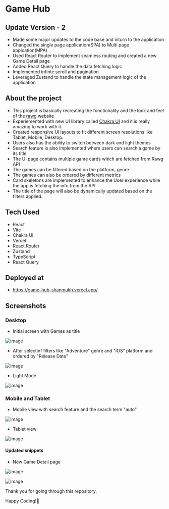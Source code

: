 # Game Hub

## Update Version - 2

- Made some major updates to the code base and inturn to the application
- Changed the single page application(SPA) to Multi page appication(MPA)
- Used React Router to implement seamless routing and created a new Game Detail page
- Added React Query to handle the data fetching logic
- Implemented infinte scroll and pagination
- Leveraged Zustand to handle the state management logic of the application

## About the project

- This project is basically recreating the functionality and the look and feel of the [rawg](https://rawg.io/) website
- Experiemented with new UI library called [Chakra UI](https://v2.chakra-ui.com/) and it is really amazing to work with it.
- Created responsive UI layouts to fit different screen resolutions like Tablet, Mobile, Desktop.
- Users also has the ability to switch between dark and light themes
- Search feature is also implemented where users can search a game by its title
- The UI page contains multiple game cards which are fetched from Rawg API
- The games can be filtered based on the platform, genre
- The games can also be ordered by different metrics
- Card skeletons are implemented to enhance the User experience while the app is fetching the info from the API
- The title of the page will also be dynamically updated based on the filters applied.

## Tech Used

- React
- Vite
- Chakra UI
- Vercel
- React Router
- Zustand
- TypeScript
- React Query

## Deployed at

- https://game-hub-shanmukh.vercel.app/

## Screenshots

### Desktop

- Initial screen with Games as title

![image](https://github.com/user-attachments/assets/0b531968-7d30-4784-a0a0-2a70ce9a76d6)


- After selectinf filters like "Adventure" genre and "IOS" platform and ordered by "Release Date"

![image](https://github.com/user-attachments/assets/707c6577-b9f2-41f7-a7d4-42b7375f2340)


- Light Mode

![image](https://github.com/user-attachments/assets/c771057b-d70d-4bde-b129-2b8e27cecbb4)


### Mobile and Tablet

- Mobile view with search feature and the search term "auto"

![image](https://github.com/user-attachments/assets/d1e70ba0-041b-41a6-92d2-a64450e742d1)

- Tablet view

![image](https://github.com/user-attachments/assets/c8ea7bdf-94b7-47ef-a9f3-f4c162731e80)

#### Updated snippets

- New Game Detail page

![image](https://github.com/user-attachments/assets/38bee25c-787c-4a64-823d-073c8d0acb50)

![image](https://github.com/user-attachments/assets/36a79a97-77ad-4ef5-97db-1bf3a167b96d)


Thank you for going through this repository.

Happy Coding!💖








